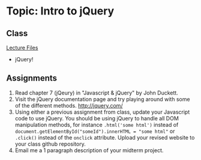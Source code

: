 # Topic: Intro to jQuery
## Class
[Lecture Files](https://drive.google.com/file/d/0B-UXkFOWM2jtbjd3NDNMS05IWlk/view?usp=sharing)
* jQuery!

## Assignments

 1. Read chapter 7 (jQeury) in "Javascript & jQuery" by John Duckett.
 2. Visit the jQuery documentation page and try playing around with some of the different methods. http://jquery.com/
 3. Using either a previous assignment from class, update your Javascript code to use jQuery. You should be using jQuery to handle all DOM manipulation methods, for instance `.html('some html')` instead of `document.getElementById("someId").innerHTML = "some html"` or `.click()` instead of the `onclick` attribute. Upload your revised website to your class github repository.
 4. Email me a 1 paragraph description of your midterm project.
